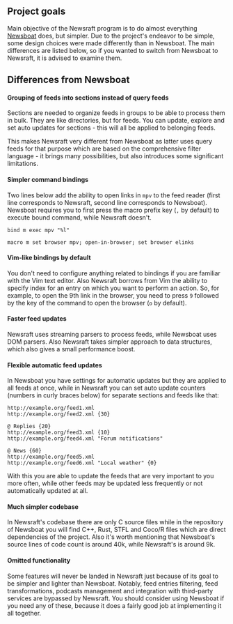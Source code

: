 ## Project goals

Main objective of the Newsraft program is to do almost everything
[Newsboat](https://newsboat.org) does, but simpler. Due to the project's
endeavor to be simple, some design choices were made differently than in
Newsboat. The main differences are listed below, so if you wanted to switch from
Newsboat to Newsraft, it is advised to examine them.

## Differences from Newsboat

#### Grouping of feeds into sections instead of query feeds

Sections are needed to organize feeds in groups to be able to process them in
bulk. They are like directories, but for feeds. You can update, explore and
set auto updates for sections - this will all be applied to belonging feeds.

This makes Newsraft very different from Newsboat as latter uses query feeds
for that purpose which are based on the comprehensive filter language - it
brings many possibilities, but also introduces some significant limitations.

#### Simpler command bindings

Two lines below add the ability to open links in `mpv` to the feed reader (first
line corresponds to Newsraft, second line corresponds to Newsboat). Newsboat
requires you to first press the macro prefix key (`,` by default) to execute
bound command, while Newsraft doesn't.

```
bind m exec mpv "%l"
```

```
macro m set browser mpv; open-in-browser; set browser elinks
```

#### Vim-like bindings by default

You don't need to configure anything related to bindings if you are familiar
with the Vim text editor. Also Newsraft borrows from Vim the ability to specify
index for an entry on which you want to perform an action. So, for example, to
open the 9th link in the browser, you need to press `9` followed by the key of
the command to open the browser (`o` by default).

#### Faster feed updates

Newsraft uses streaming parsers to process feeds, while Newsboat uses DOM
parsers. Also Newsraft takes simpler approach to data structures, which also
gives a small performance boost.

#### Flexible automatic feed updates

In Newsboat you have settings for automatic updates but they are applied to all
feeds at once, while in Newsraft you can set auto update counters (numbers in
curly braces below) for separate sections and feeds like that:

```
http://example.org/feed1.xml
http://example.org/feed2.xml {30}

@ Replies {20}
http://example.org/feed3.xml {10}
http://example.org/feed4.xml "Forum notifications"

@ News {60}
http://example.org/feed5.xml
http://example.org/feed6.xml "Local weather" {0}
```

With this you are able to update the feeds that are very important to you more
often, while other feeds may be updated less frequently or not automatically
updated at all.

#### Much simpler codebase

In Newsraft's codebase there are only C source files while in the repository of
Newsboat you will find C++, Rust, STFL and Coco/R files which are direct
dependencies of the project. Also it's worth mentioning that Newsboat's source
lines of code count is around 40k, while Newsraft's is around 9k.

#### Omitted functionality

Some features will never be landed in Newsraft just because of its goal to be
simpler and lighter than Newsboat. Notably, feed entries filtering, feed
transformations, podcasts management and integration with third-party services
are bypassed by Newsraft. You should consider using Newsboat if you need any of
these, because it does a fairly good job at implementing it all together.
